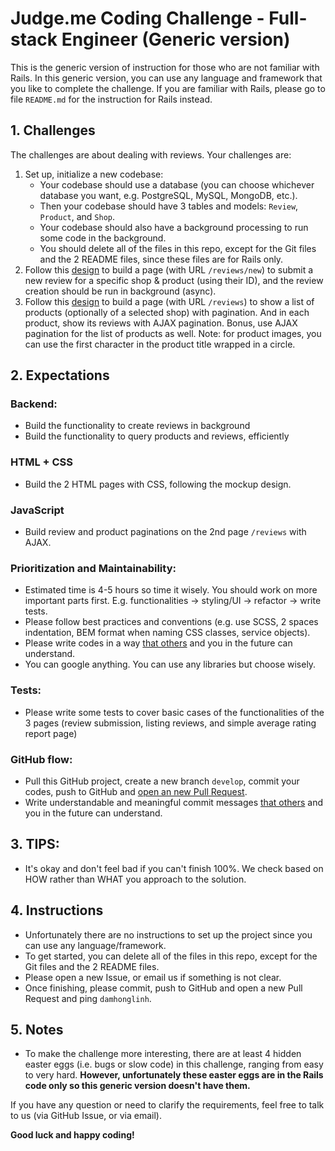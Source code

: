 # Judge.me Coding Challenge - Full-stack Engineer (Generic version)

This is the generic version of instruction for those who are not familiar with Rails. In this generic version, you can use any language and framework that you like to complete the challenge.
If you are familiar with Rails, please go to file `README.md` for the instruction for Rails instead.

## 1. Challenges
The challenges are about dealing with reviews. Your challenges are:

1. Set up, initialize a new codebase:
    - Your codebase should use a database (you can choose whichever database you want, e.g. PostgreSQL, MySQL, MongoDB, etc.).
    - Then your codebase should have 3 tables and models: `Review`, `Product`, and `Shop`.
    - Your codebase should also have a background processing to run some code in the background.
    - You should delete all of the files in this repo, except for the Git files and the 2 README files, since these files are for Rails only.
1. Follow this [design](https://www.figma.com/file/d9raNQDcOgKWvhUKNsbIi6/RoR-assignments?node-id=0%3A1) to build a page (with URL `/reviews/new`) to submit a new review for a specific shop & product (using their ID), and the review creation should be run in background (async).
1. Follow this [design](https://www.figma.com/file/d9raNQDcOgKWvhUKNsbIi6/RoR-assignments?node-id=0%3A1) to build a page (with URL `/reviews`) to show a list of products (optionally of a selected shop) with pagination. And in each product, show its reviews with AJAX pagination. Bonus, use AJAX pagination for the list of products as well. Note: for product images, you can use the first character in the product title wrapped in a circle.

## 2. Expectations

### Backend:
- Build the functionality to create reviews in background
- Build the functionality to query products and reviews, efficiently

### HTML + CSS
- Build the 2 HTML pages with CSS, following the mockup design.

### JavaScript
- Build review and product paginations on the 2nd page `/reviews` with AJAX.

### Prioritization and Maintainability:
- Estimated time is 4-5 hours so time it wisely. You should work on more important parts first. E.g. functionalities -> styling/UI -> refactor -> write tests.
- Please follow best practices and conventions (e.g. use SCSS, 2 spaces indentation, BEM format when naming CSS classes, service objects).
- Please write codes in a way [that others](https://pub-images.judge.me/judgeme/always-code-as-if-the-person-who-will-maintain-your-code-is-a-maniac-serial-killer-knows-where-you-live.jpg) and you in the future can understand.
- You can google anything. You can use any libraries but choose wisely.

### Tests:
- Please write some tests to cover basic cases of the functionalities of the 3 pages (review submission, listing reviews, and simple average rating report page)

### GitHub flow:
- Pull this GitHub project, create a new branch `develop`, commit your codes, push to GitHub and [open an new Pull Request](https://github.com/judgeme-careers/full-stack--your-name/compare/master...develop).
- Write understandable and meaningful commit messages [that others](https://pub-images.judge.me/judgeme/always-code-as-if-the-person-who-will-maintain-your-code-is-a-maniac-serial-killer-knows-where-you-live.jpg) and you in the future can understand.

## 3. TIPS:
+ It's okay and don't feel bad if you can't finish 100%. We check based on HOW rather than WHAT you approach to the solution.

## 4. Instructions
- Unfortunately there are no instructions to set up the project since you can use any language/framework.
- To get started, you can delete all of the files in this repo, except for the Git files and the 2 README files.
- Please open a new Issue, or email us if something is not clear.
- Once finishing, please commit, push to GitHub and open a new Pull Request and ping `damhonglinh`.

## 5. Notes
- To make the challenge more interesting, there are at least 4 hidden easter eggs (i.e. bugs or slow code) in this challenge, ranging from easy to very hard. **However, unfortunately these easter eggs are in the Rails code only so this generic version doesn't have them.**

If you have any question or need to clarify the requirements, feel free to talk to us (via GitHub Issue, or via email).

**Good luck and happy coding!**
